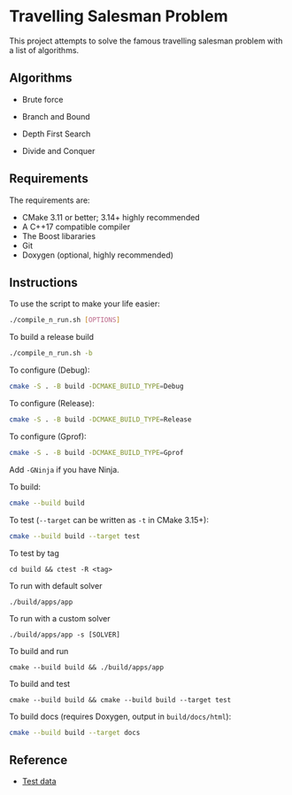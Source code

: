 # Travelling Salesman Problem

This project attempts to solve the famous travelling salesman problem with a list of algorithms.

## Algorithms

* Brute force

* Branch and Bound

* Depth First Search

* Divide and Conquer

## Requirements

The requirements are:

- CMake 3.11 or better; 3.14+ highly recommended
- A C++17 compatible compiler
- The Boost libararies
- Git
- Doxygen (optional, highly recommended)

## Instructions

To use the script to make your life easier:

```bash
./compile_n_run.sh [OPTIONS]
```

To build a release build

```bash
./compile_n_run.sh -b
```

To configure (Debug):

```bash
cmake -S . -B build -DCMAKE_BUILD_TYPE=Debug
```

To configure (Release):

```bash
cmake -S . -B build -DCMAKE_BUILD_TYPE=Release
```

To configure (Gprof):

```bash
cmake -S . -B build -DCMAKE_BUILD_TYPE=Gprof
```

Add `-GNinja` if you have Ninja.

To build:

```bash
cmake --build build
```

To test (`--target` can be written as `-t` in CMake 3.15+):

```bash
cmake --build build --target test
```

To test by tag
```
cd build && ctest -R <tag>
```

To run with default solver
```
./build/apps/app
```

To run with a custom solver
```
./build/apps/app -s [SOLVER]
```

To build and run
```
cmake --build build && ./build/apps/app
```

To build and test
```
cmake --build build && cmake --build build --target test
```

To build docs (requires Doxygen, output in `build/docs/html`):

```bash
cmake --build build --target docs
```

## Reference

* [Test data](https://www.math.uwaterloo.ca/tsp/world/countries.html)
